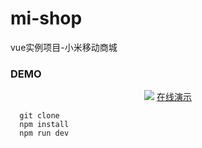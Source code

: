 # mi-shop
vue实例项目-小米移动商城

### DEMO
<div align="center">
  <img src="https://qr.api.cli.im/qr?data=http%253A%252F%252Fshow.thisummer.com%252Fmi&level=H&transparent=false&bgcolor=%23ffffff&forecolor=%23000000&blockpixel=12&marginblock=1&logourl=&size=280&kid=cliim&key=22999c679b90305351c44aff4cf5456c">
  <a href="show.thisummer.com/mi">在线演示</a>
</div>

```
  git clone
  npm install
  npm run dev
```
